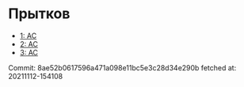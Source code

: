# Прытков
- [1: AC](1.md)
- [2: AC](2.md)
- [3: AC](3.md)

Commit: 8ae52b0617596a471a098e11bc5e3c28d34e290b
 fetched at: 20211112-154108
